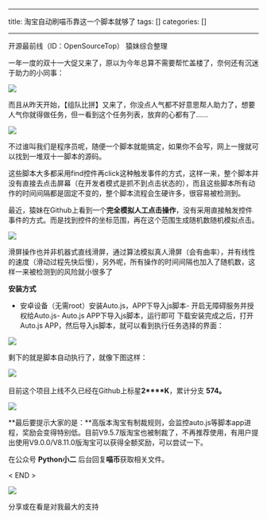 
--- 
title:  淘宝自动刷喵币靠这一个脚本就够了 
tags: []
categories: [] 

---
>  
  开源最前线（ID：OpenSourceTop） 猿妹综合整理 
 

一年一度的双十一大促又来了，原以为今年总算不需要帮忙盖楼了，奈何还有沉迷于助力的小同事：

<img src="https://imgconvert.csdnimg.cn/aHR0cHM6Ly9tbWJpei5xcGljLmNuL3N6X21tYml6X3BuZy9rT1ROa2ljNWdWQkdodzFRWVl6RU9Ga0FvTktpYmdGTmtrc29La0pNekRUWmE4a0FraWNkWEM4OU5ySzE4ZEc3M080MXdVTFB6U0pKNEN0T09QaWFncFlVelEvNjQw?x-oss-process=image/format,png">

而且从昨天开始，【组队比拼】又来了，你没点人气都不好意思帮人助力了，想要人气你就得做任务，但一看到这个任务列表，放弃的心都有了......

<img src="https://imgconvert.csdnimg.cn/aHR0cHM6Ly9tbWJpei5xcGljLmNuL3N6X21tYml6X2pwZy9rT1ROa2ljNWdWQkhjaWFpYWg4QmljNFg1aWNCNVVXYjFXdEhwRWw4ajRYb3JPU2UxUlI2dGNWNGtJaWMxd3RoYnJTUDJocWxKZFoyb0VIa3pPaGVTV2s1amxVdy82NDA?x-oss-process=image/format,png">

不过谁叫我们是程序员呢，随便一个脚本就能搞定，如果你不会写，网上一搜就可以找到一堆双十一脚本的源码。

这些脚本大多都采用find控件再click这种触发事件的方式，这样一来，整个脚本并没有直接去点击屏幕（在开发者模式是抓不到点击状态的），而且这些脚本所有动作的时间间隔都是固定不变的，整个脚本流程会生硬许多，很容易被检测到。

最近，猿妹在Github上看到一个**完全模拟人工点击操作**，没有采用直接触发控件事件的方式。而是找到控件的坐标范围，再在这个范围生成随机数随机模拟点击。

<img src="https://imgconvert.csdnimg.cn/aHR0cHM6Ly9tbWJpei5xcGljLmNuL3N6X21tYml6X2pwZy9rT1ROa2ljNWdWQkdodzFRWVl6RU9Ga0FvTktpYmdGTmtrWlV0THBWbTM3WkFWNTZYbmpFcW8wT0c2cVlxMFZsd1VSYmJvUXh1cFNNZVBkQ1ZmdThac2FRLzY0MA?x-oss-process=image/format,png">

滑屏操作也并非机器式直线滑屏，通过算法模拟真人滑屏（会有曲率），并有线性的速度（滑动过程先快后慢），另外呢，所有操作的时间间隔也加入了随机数，这样一来被检测到的风险就小很多了

**安装方式**
- 安卓设备（无需root）安装Auto.js，APP下导入js脚本- 开启无障碍服务并授权给Auto.js- Auto.js APP下导入js脚本，运行即可
下载安装完成之后，打开Auto.js APP，然后导入js脚本，就可以看到执行任务选择的界面：

<img src="https://imgconvert.csdnimg.cn/aHR0cHM6Ly9tbWJpei5xcGljLmNuL3N6X21tYml6X2pwZy9rT1ROa2ljNWdWQkdodzFRWVl6RU9Ga0FvTktpYmdGTmtrcWY2OXg2b3BhNktvbWliUDZtQzFFZVB3Z1ZIUDJlNWVrVm1EeGljemZYMFViREJOdG9TeWJDY3cvNjQw?x-oss-process=image/format,png">

剩下的就是脚本自动执行了，就像下图这样：

‍<img src="https://imgconvert.csdnimg.cn/aHR0cHM6Ly9tbWJpei5xcGljLmNuL3N6X21tYml6X2dpZi9rT1ROa2ljNWdWQkhjaWFpYWg4QmljNFg1aWNCNVVXYjFXdEhwWk8weEtVMzVOTFFoSmx6V0pURWZFSmJ3MHlvd0JTaWJSR25QeDRNNTRPU1FTYWpNb3ZIN1FYdy82NDA?x-oss-process=image/format,png">

目前这个项目上线不久已经在Github上标星**2****K**，累计分支 **574。**

<img src="https://imgconvert.csdnimg.cn/aHR0cHM6Ly9tbWJpei5xcGljLmNuL3N6X21tYml6X3BuZy9OT001SE4yaWNYenc4RHd3dmNzYnZWTjhBSzNwQ2NLUTJuakxqamtSZFdUTjVodHFsazVsejNUT0NncWsyemhOcmRFNldXYTA4a3lBYjJTenZyUkRQMncvNjQw?x-oss-process=image/format,png">

**最后要提示大家的是：**高版本淘宝有制裁规则，会监控auto.js等脚本app进程，奖励会变得特别低。目前V9.5.7版淘宝也被制裁了，不再推荐使用，有用户提出使用V9.0.0/V8.11.0版淘宝可以获得全额奖励，可以尝试一下。

在公众号 **Python小二** 后台回复**喵币**获取相关文件。

&lt; END &gt;

<img src="https://imgconvert.csdnimg.cn/aHR0cHM6Ly9tbWJpei5xcGljLmNuL21tYml6X3BuZy9QdlA2cWpVcHZJcGFPWnF1SzE4eGM0V2JIT05pYmVoZU9HTXNJMUdIR0Z1UmpycUxpY2lhNld1aWNxaWNNWTZuY2t2Y21pYUZaWUcxWnM4Zjd5bnBwRTJaR2JFQS82NDA?x-oss-process=image/format,png">

分享或在看是对我最大的支持
